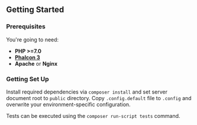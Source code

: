 Getting Started
---------------

### Prerequisites

You're going to need:

- **PHP >=7.0**
- [**Phalcon 3**](https://phalconphp.com/)
- **Apache** or **Nginx**

### Getting Set Up

Install required dependencies via `composer install` and set server document root to `public` directory. Copy `.config.default` file to `.config` and overwrite your environment-specific configuration.

Tests can be executed using the `composer run-script tests` command.
